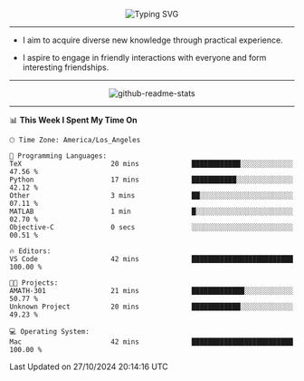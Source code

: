 <p align="center">
  <img src="https://readme-typing-svg.demolab.com?font=Fira+Code&weight=500&size=32&duration=2500&pause=1600&center=true&vCenter=true&random=false&width=1024&height=64&lines=Hi+there+%F0%9F%91%8B;I'm+delighted+you+could+make+it+here+%F0%9F%8E%89;I'm+Harry%2C+a+college+student+still+finding+my+way" alt="Typing SVG" />
</p>


---


- I aim to acquire diverse new knowledge through practical experience.

- I aspire to engage in friendly interactions with everyone and form interesting friendships.


---


<p align="center">
  <img src="https://github-readme-stats.vercel.app/api?username=Harry-Jing&show_icons=true" alt="github-readme-stats"/>
</p>


---

<!--START_SECTION:waka-->
📊 **This Week I Spent My Time On** 

```text
🕑︎ Time Zone: America/Los_Angeles

💬 Programming Languages: 
TeX                      20 mins             ████████████░░░░░░░░░░░░░   47.56 % 
Python                   17 mins             ███████████░░░░░░░░░░░░░░   42.12 % 
Other                    3 mins              ██░░░░░░░░░░░░░░░░░░░░░░░   07.11 % 
MATLAB                   1 min               █░░░░░░░░░░░░░░░░░░░░░░░░   02.70 % 
Objective-C              0 secs              ░░░░░░░░░░░░░░░░░░░░░░░░░   00.51 % 

🔥 Editors: 
VS Code                  42 mins             █████████████████████████   100.00 % 

🐱‍💻 Projects: 
AMATH-301                21 mins             █████████████░░░░░░░░░░░░   50.77 % 
Unknown Project          20 mins             ████████████░░░░░░░░░░░░░   49.23 % 

💻 Operating System: 
Mac                      42 mins             █████████████████████████   100.00 % 
```


 Last Updated on 27/10/2024 20:14:16 UTC
<!--END_SECTION:waka-->
